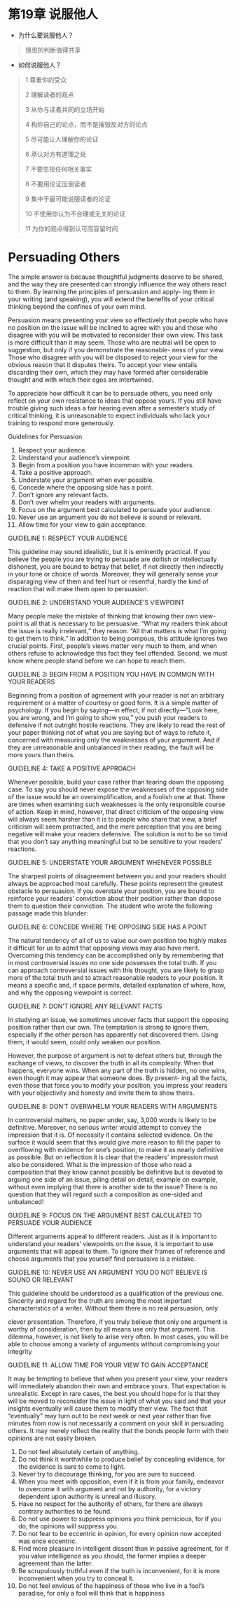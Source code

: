 # 第19章    说服他人

- 为什么要说服他人？

> 慎思的判断值得共享

- 如何说服他人？

> 1 尊重你的受众
>
> 2 理解读者的观点
>
> 3 从你与读者共同的立场开始
>
> 4 构你自己的论点，而不是摧毁反对方的论点
>
> 5 尽可能让人理解你的论证
>
> 6 承认对方有道理之处
>
> 7 不要忽视任何相关事实
>
> 8 不要用论证压倒读者
>
> 9 集中于最可能说服读者的论证
>
> 10 不使用你认为不合理或无关的论证
>
> 11 为你的观点得到认可而容留时间





# Persuading Others

The simple answer is because thoughtful judgments deserve to be shared, and the way they are presented can strongly influence the way others react to them. By learning the principles of persuasion and apply- ing them in your writing (and speaking), you will extend the benefits of your critical thinking beyond the confines of your own mind. 

Persuasion means presenting your view so effectively that people who have no position on the issue will be inclined to agree with you and those who disagree with you will be motivated to reconsider their own view. This task is more difficult than it may seem. Those who are neutral will be open to suggestion, but only if you demonstrate the reasonable- ness of your view. Those who disagree with you will be disposed to reject your view for the obvious reason that it disputes theirs. To accept your view entails discarding their own, which they may have formed after considerable thought and with which their egos are intertwined. 

To appreciate how difficult it can be to persuade others, you need only reflect on your own resistance to ideas that oppose yours. If you still have trouble giving such ideas a fair hearing even after a semester’s study of critical thinking, it is unreasonable to expect individuals who lack your training to respond more generously.



Guidelines for Persuasion

1. Respect your audience. 
2. Understand your audience’s viewpoint. 
3. Begin from a position you have incommon with your readers. 
4. Take a positive approach. 
5. Understate your argument when ever possible. 
6. Concede where the opposing side has a point. 
7. Don’t ignore any relevant facts. 
8. Don’t over whelm your readers with arguments. 
9. Focus on the argument best calculated to persuade your audience. 
10. Never use an argument you do not believe is sound or relevant. 
11. Allow time for your view to gain acceptance. 



GUIDELINE 1: RESPECT YOUR AUDIENCE 

This guideline may sound idealistic, but it is eminently practical. If you believe the people you are trying to persuade are doltish or intellectually dishonest, you are bound to betray that belief, if not directly then indirectly in your tone or choice of words. Moreover, they will generally sense your disparaging view of them and feel hurt or resentful, hardly the kind of reaction that will make them open to persuasion. 

GUIDELINE 2: UNDERSTAND YOUR AUDIENCE’S VIEWPOINT 

Many people make the mistake of thinking that knowing their own view- point is all that is necessary to be persuasive. “What my readers think about the issue is really irrelevant,” they reason. “All that matters is what I’m going to get them to think.” In addition to being pompous, this attitude ignores two crucial points. First, people’s views matter very much to them, and when others refuse to acknowledge this fact they feel offended. Second, we must know where people stand before we can hope to reach them. 

GUIDELINE 3: BEGIN FROM A POSITION YOU HAVE IN COMMON WITH YOUR READERS 

Beginning from a position of agreement with your reader is not an arbitrary requirement or a matter of courtesy or good form. It is a simple matter of psychology. If you begin by saying—in effect, if not directly—”Look here, you are wrong, and I’m going to show you,” you push your readers to defensive if not outright hostile reactions. They are likely to read the rest of your paper thinking not of what you are saying but of ways to refute it, concerned with measuring only the weaknesses of your argument. And if they are unreasonable and unbalanced in their reading, the fault will be more yours than theirs. 

GUIDELINE 4: TAKE A POSITIVE APPROACH 

Whenever possible, build your case rather than tearing down the opposing case. To say you should never expose the weaknesses of the opposing side of the issue would be an oversimplification, and a foolish one at that. There are times when examining such weaknesses is the only responsible course of action. Keep in mind, however, that direct criticism of the opposing view will always seem harsher than it is to people who share that view, a brief criticism will seem protracted, and the mere perception that you are being negative will make your readers defensive. The solution is not to be so timid that you don’t say anything meaningful but to be sensitive to your readers’ reactions. 

GUIDELINE 5: UNDERSTATE YOUR ARGUMENT WHENEVER POSSIBLE 

The sharpest points of disagreement between you and your readers should always be approached most carefully. These points represent the greatest obstacle to persuasion. If you overstate your position, you are bound to reinforce your readers’ conviction about their position rather than dispose them to question their conviction. The student who wrote the following passage made this blunder: 

GUIDELINE 6: CONCEDE WHERE THE OPPOSING SIDE HAS A POINT 

The natural tendency of all of us to value our own position too highly makes it difficult for us to admit that opposing views may also have merit. Overcoming this tendency can be accomplished only by remembering that in most controversial issues no one side possesses the total truth. If you can approach controversial issues with this thought, you are likely to grasp more of the total truth and to attract reasonable readers to your position. It means a specific and, if space permits, detailed explanation of where, how, and why the opposing viewpoint is correct. 

GUIDELINE 7: DON’T IGNORE ANY RELEVANT FACTS 

In studying an issue, we sometimes uncover facts that support the opposing position rather than our own. The temptation is strong to ignore them, especially if the other person has apparently not discovered them. Using them, it would seem, could only weaken our position. 



However, the purpose of argument is not to defeat others but, through the exchange of views, to discover the truth in all its complexity. When that happens, everyone wins. When any part of the truth is hidden, no one wins, even though it may appear that someone does. By present- ing all the facts, even those that force you to modify your position, you impress your readers with your objectivity and honesty and invite them to show theirs. 

GUIDELINE 8: DON’T OVERWHELM YOUR READERS WITH ARGUMENTS 

In controversial matters, no paper under, say, 3,000 words is likely to be definitive. Moreover, no serious writer would attempt to convey the impression that it is. Of necessity it contains selected evidence. On the surface it would seem that this would give more reason to fill the paper to overflowing with evidence for one’s position, to make it as nearly definitive as possible. But on reflection it is clear that the readers’ impression must also be considered. What is the impression of those who read a composition that they know cannot possibly be definitive but is devoted to arguing one side of an issue, piling detail on detail, example on example, without even implying that there is another side to the issue? There is no question that they will regard such a composition as one-sided and unbalanced!

GUIDELINE 9: FOCUS ON THE ARGUMENT BEST CALCULATED TO PERSUADE YOUR AUDIENCE 

Different arguments appeal to different readers. Just as it is important to understand your readers’ viewpoints on the issue, it is important to use arguments that will appeal to them. To ignore their frames of reference and choose arguments that you yourself find persuasive is a mistake. 

GUIDELINE 10: NEVER USE AN ARGUMENT YOU DO NOT BELIEVE IS SOUND OR RELEVANT 

This guideline should be understood as a qualification of the previous one. Sincerity and regard for the truth are among the most important characteristics of a writer. Without them there is no real persuasion, only 

clever presentation. Therefore, if you truly believe that only one argument is worthy of consideration, then by all means use only that argument. This dilemma, however, is not likely to arise very often. In most cases, you will be able to choose among a variety of arguments without compromising your integrity

GUIDELINE 11: ALLOW TIME FOR YOUR VIEW TO GAIN ACCEPTANCE 

It may be tempting to believe that when you present your view, your readers will immediately abandon their own and embrace yours. That expectation is unrealistic. Except in rare cases, the best you should hope for is that they will be moved to reconsider the issue in light of what you said and that your insights eventually will cause them to modify their view. The fact that “eventually” may turn out to be next week or next year rather than five minutes from now is not necessarily a comment on your skill in persuading others. It may merely reflect the reality that the bonds people form with their opinions are not easily broken. 



1. Do not feel absolutely certain of anything.
2. Do not think it worthwhile to produce belief by concealing evidence, for the evidence is sure to come to light.
3. Never try to discourage thinking, for you are sure to succeed.
4. When you meet with opposition, even if it is from your family, endeavor to overcome it with argument and not by authority, for a victory dependent upon authority is unreal and illusory.
5. Have no respect for the authority of others, for there are always contrary authorities to be found.
6. Do not use power to suppress opinions you think pernicious, for if you do, the opinions will suppress you.
7. Do not fear to be eccentric in opinion, for every opinion now accepted was once eccentric.
8. Find more pleasure in intelligent dissent than in passive agreement, for if you value intelligence as you should, the former implies a deeper agreement than the latter.
9. Be scrupulously truthful even if the truth is inconvenient, for it is more inconvenient when you try to conceal it.
10. Do not feel envious of the happiness of those who live in a fool’s paradise, for only a fool will think that is happiness



